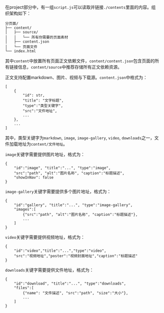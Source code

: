 在project部分中，有一组<code>script.js</code>可以读取并链接<code>./contents</code>里面的内容。组织架构如下：
```
分页面/
├── content/
│   ├── source/
│   │   └── 所有你需要的页面素材
│   ├── content.json
│   └── 页面文件
└── index.html
```
其中<code>content</code>中放置所有页面正文依赖文件，<code>content/content.json</code>包含页面的所有链接信息，<code>content/source</code>中推荐存储所有正文依赖资源。

正文支持配置markdown、图片、视频与下载源。<code>content.json</code>中格式为：
```
[
    {
        "id": str, 
        "title": "文字标题", 
        "type":"类型关键字", 
        "src":"文件地址", 
        ...
    },
    ...
]
```
其中，类型关键字为<code>markdown</code>, <code>image</code>, <code>image-gallery</code>, <code>video</code>, <code>downloads</code>之一，文件加载地址为<code>content/文件地址</code>。

<code>image</code>关键字需要提供图片地址，格式为：
```
{
    "id":"image", "title":"...", "type":"image",
    "src":"path", "alt":"图片名称", "caption":"标题描述",
    "showInNav": false
}
```
<code>image-gallery</code>关键字需要提供多个图片地址，格式为：
```
{
    "id":"gallery", "title":"...", "type":"image-gallery",
    "images":[
        {"src":"path", "alt":"图片名称", "caption":"标题描述"},
        ...
    ]
}
```
<code>video</code>关键字需要提供视频地址，格式为：
```
{
    "id":"video","title":"...","type":"video",
    "src":"视频地址","poster":"视频封面地址","caption":"标题描述"
}
```
<code>downloads</code>关键字需要提供文件地址，格式为：
```
{
    "id":"download", "title":"...", "type":"downloads",
    "files":[
        {"name": "文件描述", "src":"path", "size":"大小"},
        ...
    ]
}
```